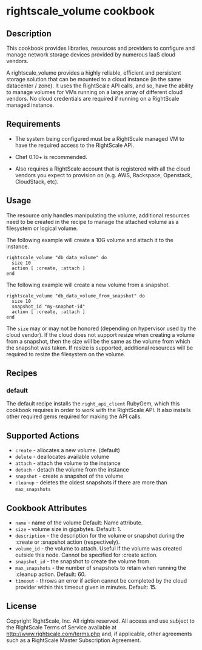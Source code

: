 # rightscale_volume cookbook

## Description

This cookbook provides libraries, resources and providers to configure and manage
network storage devices provided by numerous IaaS cloud vendors.

A rightscale_volume provides a highly reliable, efficient and
persistent storage solution that can be mounted to a cloud instance
(in the same datacenter / zone). It uses the RightScale API calls, and so, have the
ability to manage volumes for VMs running on a large array of different cloud
vendors. No cloud credentials are required if running on a RightScale managed
instance.


## Requirements

* The system being configured must be a RightScale managed VM to have the required access to the RightScale API.

* Chef 0.10+ is recommended.

* Also requires a RightScale account that is registered with all the cloud vendors
  you expect to provision on (e.g. AWS, Rackspace, Openstack, CloudStack, etc).


## Usage

The resource only handles manipulating the volume, additional resources need to be created in
the recipe to manage the attached volume as a filesystem or logical volume.

The following example will create a 10G volume and attach it to the instance.

    rightscale_volume "db_data_volume" do
      size 10
      action [ :create, :attach ]
    end

The following example will create a new volume from a snapshot.

    rightscale_volume "db_data_volume_from_snapshot" do
      size 10
      snapshot_id "my-snaphot-id"
      action [ :create, :attach ]
    end

The `size` may or may not be honored (depending on hypervisor used by the cloud vendor).
If the cloud does not support resize when creating a volume from a snapshot, then the size will be
the same as the volume from which the snapshot was taken. If resize is supported, additional
resources will be required to resize the filesystem on the volume.

## Recipes

### default

The default recipe installs the `right_api_client` RubyGem, which this cookbook requires in
order to work with the RightScale API. It also installs other required gems required for making the API calls.

## Supported Actions

* `create` - allocates a new volume. (default)
* `delete` - deallocates available volume
* `attach` - attach the volume to the instance
* `detach` - detach the volume from the instance
* `snapshot` - create a snapshot of the volume
* `cleanup`  - deletes the oldest snapshots if there are more than `max_snapshots`

## Cookbook Attributes

* `name` - name of the volume  Default: Name attribute.
* `size` - volume size in gigabytes. Default: 1.
* `description` - the description for the volume or snapshot during the :create or
   :snapshot action (respectively).
* `volume_id` - the volume to attach. Useful if the volume was created outside this
   node. Cannot be specified for :create action.
* `snapshot_id` - the snapshot to create the volume from.
* `max_snapshots` - the number of snapshots to retain when running the :cleanup action.
   Default: 60.
* `timeout` - throws an error if action cannot be completed by the cloud provider within
   this timeout given in minutes. Default: 15.


## License

Copyright RightScale, Inc. All rights reserved.  All access and use subject to
the RightScale Terms of Service available at http://www.rightscale.com/terms.php
and, if applicable, other agreements such as a RightScale Master Subscription
Agreement.
